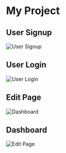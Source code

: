 # My Project

## **User Signup**
![User Signup](https://github.com/user-attachments/assets/2ecd6633-3de0-4e0a-a597-84d99fe88c17)

## **User Login**
![User Login](https://github.com/user-attachments/assets/c68d40b4-eec7-4eb5-aec5-fa8ffc5175bf)

## **Edit Page**
![Dashboard](https://github.com/user-attachments/assets/b89aa341-a060-45c2-b907-8bedb35c8140)

## **Dashboard**
![Edit Page](https://github.com/user-attachments/assets/e28c7243-ce11-4a39-8a67-c73d101b9116)
